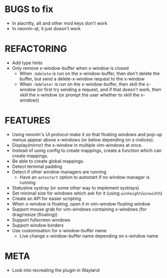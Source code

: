 # BUGS to fix
+ In alacritty, alt and other mod keys don't work
+ In neovim-qt, it just doesn't work
# REFACTORING
+ Add type hints
+ Only remove x-window-buffer when x-window is closed
    + When `:bdelete` is run on the x-window-buffer, then don't delete the buffer, but send a delete-x-window request to the x-window
    + When `:bdelete!` is run on the x-window-buffer, then xkill the x-window (or first try sending a request, and if that doesn't work, then xkill the x-window (or prompt the user whether to xkill the x-window))
# FEATURES
+ Using neovim's UI protocol make it so that floating windows and pop-up menus appear above x-windows (or below depending on z-indices).
+ Display(mirror) the x-window in multiple vim-windows at once.
+ Instead of using config to create mappings, create a function which can create mappings.
+ Be able to create global mappings.
+ Detect terminal padding
+ Detect if other window managers are running
    + Have an `autostart` option to autostart if no window manager is running
+ Statusline systray (or some other way to implement systrays)
+ Set minimal size for windows which ask for it (using `winheight`/`winwidth`)
+ Create an API for easier scripting
+ When x-window is floating, open it in vim-window floating window
+ Support mouse grab for vim-windows containing x-windows (for drag/resize (floating))
+ Support fullscreen windows
+ Support window borders
+ Use customisation for x-window-buffer name
    + Live change x-window-buffer name depending on x-window name
# META
+ Look into recreating the plugin in Wayland
